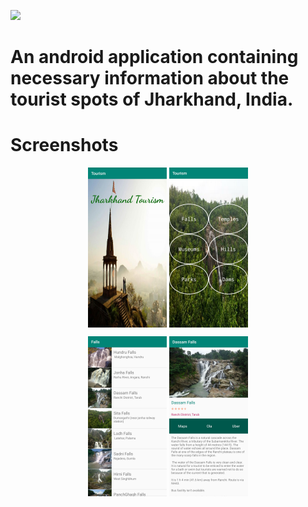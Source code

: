 ![](https://camo.githubusercontent.com/4f8eea3f04633f2960dab887c22ba3e6d2f35d70/68747470733a2f2f696d672e736869656c64732e696f2f62616467652f4275696c74253230776974682d416e64726f69642d626c75652e7376673f6c6f6e6743616368653d74727565267374796c653d666f722d7468652d6261646765266c6f676f3d616e64726f696426636f6c6f72423d303064646666)

# An android application containing necessary information about the tourist spots of Jharkhand, India.

# Screenshots

<p align="center">
  
<img align="center" src="./screenshots/welcome.jpg" alt="splash" width="25%" height="auto">
  
<img align="center" src="./screenshots/categories.jpg" alt="home" width="25%" height="auto">
  
</p>

<p align="center">  
  
<img align="center" src="./screenshots/list.jpg" alt="section" width="25%" height="auto">
  
<img align="center" src="./screenshots/details.jpg" alt="details" width="25%" height="auto">

</p>
